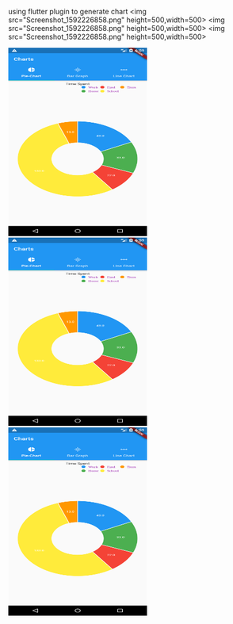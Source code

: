 using flutter plugin to generate chart
<span>
<img src="Screenshot_1592226858.png" height=500,width=500>
  </span>
  <span>
<img src="Screenshot_1592226858.png" height=500,width=500>
</span>
<img src="Screenshot_1592226858.png" height=500,width=500>

<div>
<span>
<img src="Screenshot_1592226858.png" height=380 width=280>
</span>
<span><img src="Screenshot_1592226858.png" height=380 width=280></span>
<img src="Screenshot_1592226858.png" height=380 width=280 >
</div>
